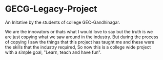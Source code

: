 # GECG-Legacy-Project
An Initative by the students of college GEC-Gandhinagar.

We are the innovators or thats what I would love to say but the truth is we are just copying what we saw around in the industry.
But during the process of copying I saw the things that this project has taught me and these were the skills that the industry required, So now this is a college wide project with a simple goal, "Learn, teach and have fun".
